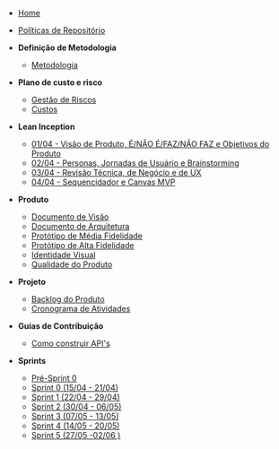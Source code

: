 <!-- docs/_sidebar.md -->
- [Home](/)
- [Políticas de Repositório](/politicas/politicas_de_repositorio.md)

- **Definição de Metodologia**
  - [Metodologia](/metodologia/metodologia.md)

- **Plano de custo e risco**
  - [Gestão de Riscos](/gestao_riscos/gestao_riscos.md)
  - [Custos](/custos/custos.md)

- **Lean Inception**
  - [01/04 - Visão de Produto, É/NÃO É/FAZ/NÃO FAZ e Objetivos do Produto](/lean_inception/lean_inception1.md)
  - [02/04 - Personas, Jornadas de Usuário e Brainstorming](/lean_inception/lean_inception2.md)
  - [03/04 - Revisão Técnica, de Negócio e de UX](/lean_inception/lean_inception3.md)
  - [04/04 - Sequencidador e Canvas MVP](/lean_inception/lean_inception4.md)

- **Produto**
  - [Documento de Visão](/produto/documento_de_visao.md)
  - [Documento de Arquitetura](/produto/documento_de_arquitetura.md)
  - [Protótipo de Média Fidelidade](/produto/prototipo_media_fidelidade.md)
  - [Protótipo de Alta Fidelidade](/produto/prototipo_alta_fidelidade.md)
  - [Identidade Visual](/produto/identidade_visual.md)
  - [Qualidade do Produto](/produto/qualidade_do_produto.md)

- **Projeto**
  - [Backlog do Produto](/projeto/backlog_produto.md)
  - [Cronograma de Atividades](/projeto/cronograma.md)

- **Guias de Contribuição**
  - [Como construir API's](/guias/arquitetura_apis.md)

- **Sprints**
  - [Pré-Sprint 0](/sprints/pre_sprint_0.md)
  - [Sprint 0 (15/04 - 21/04)](/sprints/sprint_0.md)
  - [Sprint 1 (22/04 - 29/04)](/sprints/sprint_1.md)
  - [Sprint 2 (30/04 - 06/05)](/sprints/sprint_2.md)
  - [Sprint 3 (07/05 - 13/05)](/sprints/sprint_3.md)
  - [Sprint 4 (14/05 - 20/05)](/sprints/sprint_4.md)
  - [Sprint 5 (27/05 -02/06 )](/sprints/sprint_5.md)